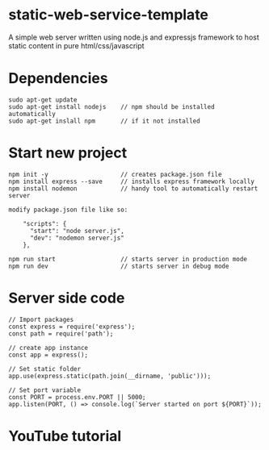 # static-web-service-template
A simple web server written using node.js and expressjs framework to host static content in pure html/css/javascript

# Dependencies
    sudo apt-get update
    sudo apt-get install nodejs    // npm should be installed automatically
    sudo apt-get inslall npm       // if it not installed

# Start new project
    npm init -y                    // creates package.json file
    npm install express --save     // installs express framework locally
    npm install nodemon            // handy tool to automatically restart server

    modify package.json file like so:

        "scripts": {
          "start": "node server.js",
          "dev": "nodemon server.js"
        },

    npm run start                  // starts server in production mode
    npm run dev                    // starts server in debug mode

# Server side code

    // Import packages
    const express = require('express');
    const path = require('path');

    // create app instance
    const app = express();

    // Set static folder
    app.use(express.static(path.join(__dirname, 'public')));

    // Set port variable
    const PORT = process.env.PORT || 5000;
    app.listen(PORT, () => console.log(`Server started on port ${PORT}`));

# YouTube tutorial
